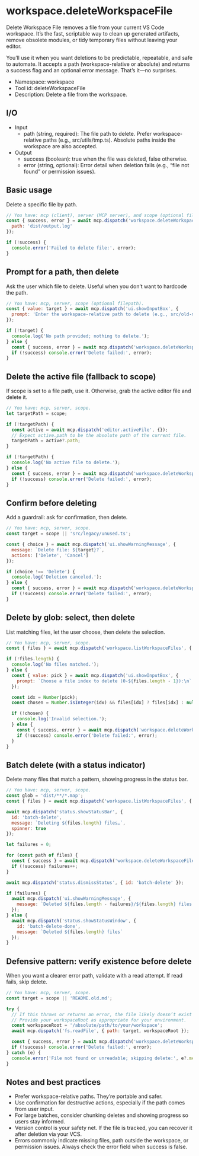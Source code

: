 # workspace.deleteWorkspaceFile

Delete Workspace File removes a file from your current VS Code workspace. It’s the fast, scriptable way to clean up generated artifacts, remove obsolete modules, or tidy temporary files without leaving your editor.

You’ll use it when you want deletions to be predictable, repeatable, and safe to automate. It accepts a path (workspace-relative or absolute) and returns a success flag and an optional error message. That’s it—no surprises.

- Namespace: workspace
- Tool id: deleteWorkspaceFile
- Description: Delete a file from the workspace.

## I/O

- Input
  - path (string, required): The file path to delete. Prefer workspace-relative paths (e.g., src/utils/tmp.ts). Absolute paths inside the workspace are also accepted.
- Output
  - success (boolean): true when the file was deleted, false otherwise.
  - error (string, optional): Error detail when deletion fails (e.g., “file not found” or permission issues).

## Basic usage

Delete a specific file by path.

```javascript
// You have: mcp (client), server (MCP server), and scope (optional filepath) in context.
const { success, error } = await mcp.dispatch('workspace.deleteWorkspaceFile', {
  path: 'dist/output.log'
});

if (!success) {
  console.error('Failed to delete file:', error);
}
```

## Prompt for a path, then delete

Ask the user which file to delete. Useful when you don’t want to hardcode the path.

```javascript
// You have: mcp, server, scope (optional filepath).
const { value: target } = await mcp.dispatch('ui.showInputBox', {
  prompt: 'Enter the workspace-relative path to delete (e.g., src/old-module.ts)'
});

if (!target) {
  console.log('No path provided; nothing to delete.');
} else {
  const { success, error } = await mcp.dispatch('workspace.deleteWorkspaceFile', { path: target });
  if (!success) console.error('Delete failed:', error);
}
```

## Delete the active file (fallback to scope)

If scope is set to a file path, use it. Otherwise, grab the active editor file and delete it.

```javascript
// You have: mcp, server, scope.
let targetPath = scope;

if (!targetPath) {
  const active = await mcp.dispatch('editor.activeFile', {});
  // Expect active.path to be the absolute path of the current file.
  targetPath = active?.path;
}

if (!targetPath) {
  console.log('No active file to delete.');
} else {
  const { success, error } = await mcp.dispatch('workspace.deleteWorkspaceFile', { path: targetPath });
  if (!success) console.error('Delete failed:', error);
}
```

## Confirm before deleting

Add a guardrail: ask for confirmation, then delete.

```javascript
// You have: mcp, server, scope.
const target = scope || 'src/legacy/unused.ts';

const { choice } = await mcp.dispatch('ui.showWarningMessage', {
  message: `Delete file: ${target}?`,
  actions: ['Delete', 'Cancel']
});

if (choice !== 'Delete') {
  console.log('Deletion canceled.');
} else {
  const { success, error } = await mcp.dispatch('workspace.deleteWorkspaceFile', { path: target });
  if (!success) console.error('Delete failed:', error);
}
```

## Delete by glob: select, then delete

List matching files, let the user choose, then delete the selection.

```javascript
// You have: mcp, server, scope.
const { files } = await mcp.dispatch('workspace.listWorkspaceFiles', { glob: 'src/**/*.spec.ts' });

if (!files.length) {
  console.log('No files matched.');
} else {
  const { value: pick } = await mcp.dispatch('ui.showInputBox', {
    prompt: `Choose a file index to delete (0-${files.length - 1}):\n` + files.map((f, i) => `${i}: ${f}`).join('\n')
  });

  const idx = Number(pick);
  const chosen = Number.isInteger(idx) && files[idx] ? files[idx] : null;

  if (!chosen) {
    console.log('Invalid selection.');
  } else {
    const { success, error } = await mcp.dispatch('workspace.deleteWorkspaceFile', { path: chosen });
    if (!success) console.error('Delete failed:', error);
  }
}
```

## Batch delete (with a status indicator)

Delete many files that match a pattern, showing progress in the status bar.

```javascript
// You have: mcp, server, scope.
const glob = 'dist/**/*.map';
const { files } = await mcp.dispatch('workspace.listWorkspaceFiles', { glob });

await mcp.dispatch('status.showStatusBar', {
  id: 'batch-delete',
  message: `Deleting ${files.length} files…`,
  spinner: true
});

let failures = 0;

for (const path of files) {
  const { success } = await mcp.dispatch('workspace.deleteWorkspaceFile', { path });
  if (!success) failures++;
}

await mcp.dispatch('status.dismissStatus', { id: 'batch-delete' });

if (failures) {
  await mcp.dispatch('ui.showWarningMessage', {
    message: `Deleted ${files.length - failures}/${files.length} files. Some deletions failed.`
  });
} else {
  await mcp.dispatch('status.showStatusWindow', {
    id: 'batch-delete-done',
    message: `Deleted ${files.length} files`
  });
}
```

## Defensive pattern: verify existence before delete

When you want a clearer error path, validate with a read attempt. If read fails, skip delete.

```javascript
// You have: mcp, server, scope.
const target = scope || 'README.old.md';

try {
  // If this throws or returns an error, the file likely doesn’t exist or is outside workspace root.
  // Provide your workspaceRoot as appropriate for your environment.
  const workspaceRoot = '/absolute/path/to/your/workspace';
  await mcp.dispatch('fs.readFile', { path: target, workspaceRoot });

  const { success, error } = await mcp.dispatch('workspace.deleteWorkspaceFile', { path: target });
  if (!success) console.error('Delete failed:', error);
} catch (e) {
  console.error('File not found or unreadable; skipping delete:', e?.message || e);
}
```

## Notes and best practices

- Prefer workspace-relative paths. They’re portable and safer.
- Use confirmation for destructive actions, especially if the path comes from user input.
- For large batches, consider chunking deletes and showing progress so users stay informed.
- Version control is your safety net. If the file is tracked, you can recover it after deletion via your VCS.
- Errors commonly indicate missing files, path outside the workspace, or permission issues. Always check the error field when success is false.